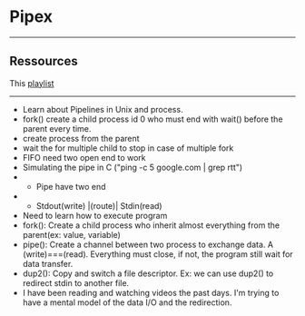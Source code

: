 # Pipex
* * *

## Ressources
 This [playlist](https://www.youtube.com/playlist?list=PLfqABt5AS4FkW5mOn2Tn9ZZLLDwA3kZUY)

* * *
- Learn about Pipelines in Unix and process.
- fork() create a child process id 0 who must end with wait() before the parent every time.
- create process from the parent
- wait the for multiple child to stop in case of multiple fork 
- FIFO need two open end to work
- Simulating the pipe in C ("ping -c 5 google.com | grep rtt")
- - Pipe  have two end
- - Stdout(write) |(route)| Stdin(read)
- Need to learn how to execute program
- fork(): Create a child process who inherit almost everything from the parent(ex: value, variable)
- pipe(): Create a channel between two process to exchange data. A (write)===(read). Everything must close, if not, the program still wait for data transfer.
- dup2(): Copy and switch a file descriptor. Ex: we can use dup2() to redirect stdin to another file.
- I have been reading and watching videos the past days. I'm trying to have a mental model of the data I/O and the redirection.
